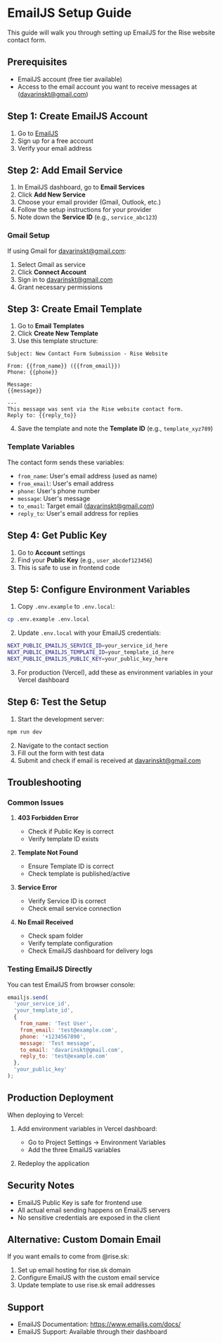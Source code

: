 # EmailJS Setup Guide

This guide will walk you through setting up EmailJS for the Rise website contact form.

## Prerequisites

- EmailJS account (free tier available)
- Access to the email account you want to receive messages at (davarinskt@gmail.com)

## Step 1: Create EmailJS Account

1. Go to [EmailJS](https://www.emailjs.com/)
2. Sign up for a free account
3. Verify your email address

## Step 2: Add Email Service

1. In EmailJS dashboard, go to **Email Services**
2. Click **Add New Service**
3. Choose your email provider (Gmail, Outlook, etc.)
4. Follow the setup instructions for your provider
5. Note down the **Service ID** (e.g., `service_abc123`)

### Gmail Setup
If using Gmail for davarinskt@gmail.com:
1. Select Gmail as service
2. Click **Connect Account**
3. Sign in to davarinskt@gmail.com
4. Grant necessary permissions

## Step 3: Create Email Template

1. Go to **Email Templates**
2. Click **Create New Template**
3. Use this template structure:

```
Subject: New Contact Form Submission - Rise Website

From: {{from_name}} ({{from_email}})
Phone: {{phone}}

Message:
{{message}}

---
This message was sent via the Rise website contact form.
Reply to: {{reply_to}}
```

4. Save the template and note the **Template ID** (e.g., `template_xyz789`)

### Template Variables
The contact form sends these variables:
- `from_name`: User's email address (used as name)
- `from_email`: User's email address
- `phone`: User's phone number
- `message`: User's message
- `to_email`: Target email (davarinskt@gmail.com)
- `reply_to`: User's email address for replies

## Step 4: Get Public Key

1. Go to **Account** settings
2. Find your **Public Key** (e.g., `user_abcdef123456`)
3. This is safe to use in frontend code

## Step 5: Configure Environment Variables

1. Copy `.env.example` to `.env.local`:
```bash
cp .env.example .env.local
```

2. Update `.env.local` with your EmailJS credentials:
```bash
NEXT_PUBLIC_EMAILJS_SERVICE_ID=your_service_id_here
NEXT_PUBLIC_EMAILJS_TEMPLATE_ID=your_template_id_here
NEXT_PUBLIC_EMAILJS_PUBLIC_KEY=your_public_key_here
```

3. For production (Vercel), add these as environment variables in your Vercel dashboard

## Step 6: Test the Setup

1. Start the development server:
```bash
npm run dev
```

2. Navigate to the contact section
3. Fill out the form with test data
4. Submit and check if email is received at davarinskt@gmail.com

## Troubleshooting

### Common Issues

1. **403 Forbidden Error**
   - Check if Public Key is correct
   - Verify template ID exists

2. **Template Not Found**
   - Ensure Template ID is correct
   - Check template is published/active

3. **Service Error**
   - Verify Service ID is correct
   - Check email service connection

4. **No Email Received**
   - Check spam folder
   - Verify template configuration
   - Check EmailJS dashboard for delivery logs

### Testing EmailJS Directly

You can test EmailJS from browser console:
```javascript
emailjs.send(
  'your_service_id',
  'your_template_id',
  {
    from_name: 'Test User',
    from_email: 'test@example.com',
    phone: '+1234567890',
    message: 'Test message',
    to_email: 'davarinskt@gmail.com',
    reply_to: 'test@example.com'
  },
  'your_public_key'
);
```

## Production Deployment

When deploying to Vercel:

1. Add environment variables in Vercel dashboard:
   - Go to Project Settings → Environment Variables
   - Add the three EmailJS variables

2. Redeploy the application

## Security Notes

- EmailJS Public Key is safe for frontend use
- All actual email sending happens on EmailJS servers
- No sensitive credentials are exposed in the client

## Alternative: Custom Domain Email

If you want emails to come from @rise.sk:
1. Set up email hosting for rise.sk domain
2. Configure EmailJS with the custom email service
3. Update template to use rise.sk email addresses

## Support

- EmailJS Documentation: https://www.emailjs.com/docs/
- EmailJS Support: Available through their dashboard